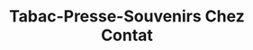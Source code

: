 ---
title: "Tabac-Presse-Souvenirs Chez Contat"
url: /saint-jean-de-sixt/tabac-presse-souvenirs-chez-contat/
shop: Tabak
---